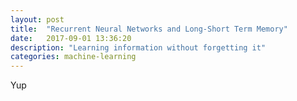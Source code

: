 ```yaml
---
layout: post
title:  "Recurrent Neural Networks and Long-Short Term Memory"
date:   2017-09-01 13:36:20
description: "Learning information without forgetting it"
categories: machine-learning
---
```


Yup
